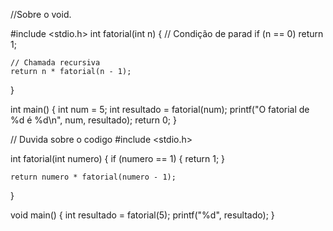 //Sobre o void.   

#include <stdio.h>
int fatorial(int n) {
    // Condição de parad
    if (n == 0)
        return 1;

    // Chamada recursiva
    return n * fatorial(n - 1);
}

int main() {
    int num = 5;
    int resultado = fatorial(num);
    printf("O fatorial de %d é %d\n", num, resultado);
    return 0;
}



// Duvida sobre o codigo 
#include <stdio.h>

int fatorial(int numero)
{
    if (numero == 1)
    {
        return 1;
    }

    return numero * fatorial(numero - 1);
}

void main()
{
    int resultado = fatorial(5);
    printf("%d", resultado);
}
